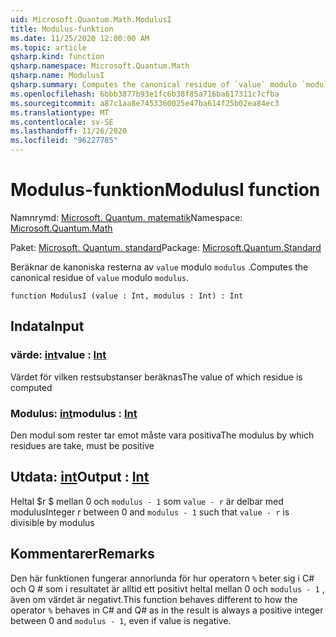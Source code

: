 ```yaml
---
uid: Microsoft.Quantum.Math.ModulusI
title: Modulus-funktion
ms.date: 11/25/2020 12:00:00 AM
ms.topic: article
qsharp.kind: function
qsharp.namespace: Microsoft.Quantum.Math
qsharp.name: ModulusI
qsharp.summary: Computes the canonical residue of `value` modulo `modulus`.
ms.openlocfilehash: 6bbb3877b93e1fc6b38f85a716ba617311c7cfba
ms.sourcegitcommit: a87c1aa8e7453360025e47ba614f25b02ea84ec3
ms.translationtype: MT
ms.contentlocale: sv-SE
ms.lasthandoff: 11/26/2020
ms.locfileid: "96227785"
---
```

# <a name="modulusi-function"></a><span data-ttu-id="6a7bc-102">Modulus-funktion</span><span class="sxs-lookup"><span data-stu-id="6a7bc-102">ModulusI function</span></span>

<span data-ttu-id="6a7bc-103">Namnrymd: [Microsoft. Quantum. matematik](xref:Microsoft.Quantum.Math)</span><span class="sxs-lookup"><span data-stu-id="6a7bc-103">Namespace: [Microsoft.Quantum.Math](xref:Microsoft.Quantum.Math)</span></span>

<span data-ttu-id="6a7bc-104">Paket: [Microsoft. Quantum. standard](https://nuget.org/packages/Microsoft.Quantum.Standard)</span><span class="sxs-lookup"><span data-stu-id="6a7bc-104">Package: [Microsoft.Quantum.Standard](https://nuget.org/packages/Microsoft.Quantum.Standard)</span></span>


<span data-ttu-id="6a7bc-105">Beräknar de kanoniska resterna av `value` modulo `modulus` .</span><span class="sxs-lookup"><span data-stu-id="6a7bc-105">Computes the canonical residue of `value` modulo `modulus`.</span></span>

```qsharp
function ModulusI (value : Int, modulus : Int) : Int
```


## <a name="input"></a><span data-ttu-id="6a7bc-106">Indata</span><span class="sxs-lookup"><span data-stu-id="6a7bc-106">Input</span></span>

### <a name="value--int"></a><span data-ttu-id="6a7bc-107">värde: [int](xref:microsoft.quantum.lang-ref.int)</span><span class="sxs-lookup"><span data-stu-id="6a7bc-107">value : [Int](xref:microsoft.quantum.lang-ref.int)</span></span>

<span data-ttu-id="6a7bc-108">Värdet för vilken restsubstanser beräknas</span><span class="sxs-lookup"><span data-stu-id="6a7bc-108">The value of which residue is computed</span></span>


### <a name="modulus--int"></a><span data-ttu-id="6a7bc-109">Modulus: [int](xref:microsoft.quantum.lang-ref.int)</span><span class="sxs-lookup"><span data-stu-id="6a7bc-109">modulus : [Int](xref:microsoft.quantum.lang-ref.int)</span></span>

<span data-ttu-id="6a7bc-110">Den modul som rester tar emot måste vara positiva</span><span class="sxs-lookup"><span data-stu-id="6a7bc-110">The modulus by which residues are take, must be positive</span></span>



## <a name="output--int"></a><span data-ttu-id="6a7bc-111">Utdata: [int](xref:microsoft.quantum.lang-ref.int)</span><span class="sxs-lookup"><span data-stu-id="6a7bc-111">Output : [Int](xref:microsoft.quantum.lang-ref.int)</span></span>

<span data-ttu-id="6a7bc-112">Heltal $r $ mellan 0 och `modulus - 1` som `value - r` är delbar med modulus</span><span class="sxs-lookup"><span data-stu-id="6a7bc-112">Integer $r$ between 0 and `modulus - 1` such that `value - r` is divisible by modulus</span></span>

## <a name="remarks"></a><span data-ttu-id="6a7bc-113">Kommentarer</span><span class="sxs-lookup"><span data-stu-id="6a7bc-113">Remarks</span></span>

<span data-ttu-id="6a7bc-114">Den här funktionen fungerar annorlunda för hur operatorn `%` beter sig i C# och Q # som i resultatet är alltid ett positivt heltal mellan 0 och `modulus - 1` , även om värdet är negativt.</span><span class="sxs-lookup"><span data-stu-id="6a7bc-114">This function behaves different to how the operator `%` behaves in C# and Q# as in the result is always a positive integer between 0 and `modulus - 1`, even if value is negative.</span></span>